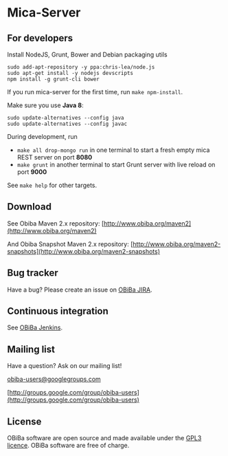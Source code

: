 # Mica-Server

## For developers

Install NodeJS, Grunt, Bower and Debian packaging utils

```
sudo add-apt-repository -y ppa:chris-lea/node.js
sudo apt-get install -y nodejs devscripts
npm install -g grunt-cli bower
```

If you run mica-server for the first time, run `make npm-install`.

Make sure you use **Java 8**:

```
sudo update-alternatives --config java
sudo update-alternatives --config javac
```

During development, run

* `make all drop-mongo run` in one terminal to start a fresh empty mica REST server on port **8080**
* `make grunt` in another terminal to start Grunt server with live reload on port **9000**

See `make help` for other targets.


## Download

See Obiba Maven 2.x repository: [http://www.obiba.org/maven2](http://www.obiba.org/maven2)

And Obiba Snapshot Maven 2.x repository: [http://www.obiba.org/maven2-snapshots](http://www.obiba.org/maven2-snapshots)


## Bug tracker

Have a bug? Please create an issue on [OBiBa JIRA](http://jira.obiba.org/jira/browse/MICASERVER).


## Continuous integration

See [OBiBa Jenkins](http://ci.obiba.org/view/mica-server).


## Mailing list

Have a question? Ask on our mailing list!

obiba-users@googlegroups.com

[http://groups.google.com/group/obiba-users](http://groups.google.com/group/obiba-users)


## License

OBiBa software are open source and made available under the [GPL3 licence](http://www.obiba.org/node/62). OBiBa software are free of charge.